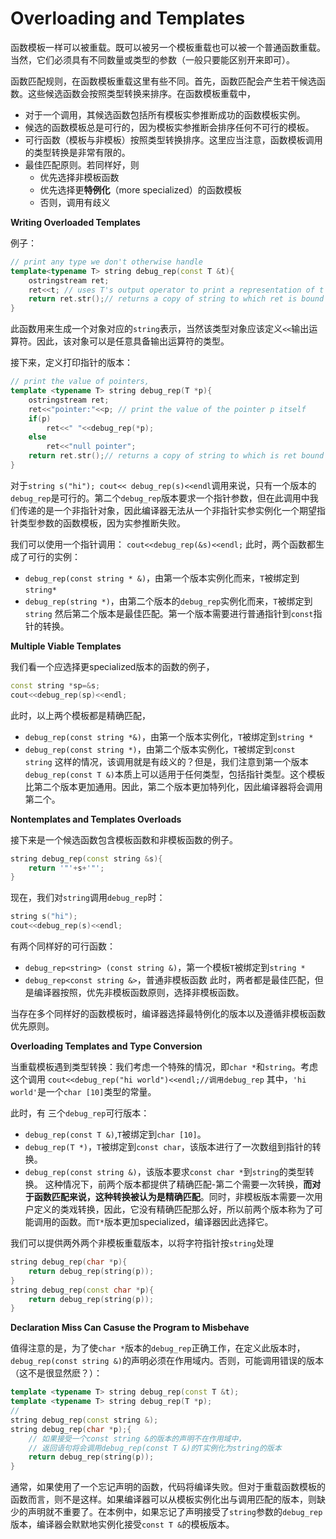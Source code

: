 # Overloading and Templates

函数模板一样可以被重载。既可以被另一个模板重载也可以被一个普通函数重载。当然，它们必须具有不同数量或类型的参数（一般只要能区别开来即可）。

函数匹配规则，在函数模板重载这里有些不同。首先，函数匹配会产生若干候选函数。这些候选函数会按照类型转换来排序。在函数模板重载中，
- 对于一个调用，其候选函数包括所有模板实参推断成功的函数模板实例。
- 候选的函数模板总是可行的，因为模板实参推断会排序任何不可行的模板。
- 可行函数（模板与非模板）按照类型转换排序。这里应当注意，函数模板调用的类型转换是非常有限的。
- 最佳匹配原则。若同样好，则
    - 优先选择非模板函数
    - 优先选择更**特例化**（more specialized）的函数模板
    - 否则，调用有歧义

**Writing Overloaded Templates**

例子：
```c++
// print any type we don't otherwise handle
template<typename T> string debug_rep(const T &t){
    ostringstream ret;
    ret<<t; // uses T's output operator to print a representation of t
    return ret.str();// returns a copy of string to which ret is bound 
}
```
此函数用来生成一个对象对应的`string`表示，当然该类型对象应该定义`<<`输出运算符。因此，该对象可以是任意具备输出运算符的类型。

接下来，定义打印指针的版本：
```c++
// print the value of pointers,
template <typename T> string debug_rep(T *p){
    ostringstream ret;
    ret<<"pointer:"<<p; // print the value of the pointer p itself
    if(p)
        ret<<" "<<debug_rep(*p);
    else 
        ret<<"null pointer";
    return ret.str();// returns a copy of string to which is ret bound
}
```

对于`string s("hi"); cout<< debug_rep(s)<<endl`调用来说，只有一个版本的`debug_rep`是可行的。第二个`debug_rep`版本要求一个指针参数，但在此调用中我们传递的是一个非指针对象，因此编译器无法从一个非指针实参实例化一个期望指针类型参数的函数模板，因为实参推断失败。

我们可以使用一个指针调用：
`cout<<debug_rep(&s)<<endl;`
此时，两个函数都生成了可行的实例：
- `debug_rep(const string * &)`，由第一个版本实例化而来，`T`被绑定到`string*`
- `debug_rep(string *)`，由第二个版本的`debug_rep`实例化而来，`T`被绑定到`string`
然后第二个版本是最佳匹配。第一个版本需要进行普通指针到`const`指针的转换。

**Multiple Viable Templates**

我们看一个应选择更specialized版本的函数的例子，
```c++
const string *sp=&s;
cout<<debug_rep(sp)<<endl;
```
此时，以上两个模板都是精确匹配，
- `debug_rep(const string *&)`，由第一个版本实例化，`T`被绑定到`string *`
- `debug_rep(const string *)`，由第二个版本实例化，`T`被绑定到`const string`
这样的情况，该调用就是有歧义的？但是，我们注意到第一个版本`debug_rep(const T &)`本质上可以适用于任何类型，包括指针类型。这个模板比第二个版本更加通用。因此，第二个版本更加特列化，因此编译器将会调用第二个。

**Nontemplates and Templates Overloads**

接下来是一个候选函数包含模板函数和非模板函数的例子。
```c++
string debug_rep(const string &s){
    return '"'+s+'"';
}
```
现在，我们对`string`调用`debug_rep`时：
```c++
string s("hi");
cout<<debug_rep(s)<<endl;
```
有两个同样好的可行函数：
- `debug_rep<string> (const string &)`，第一个模板`T`被绑定到`string *`
- `debug_rep<const string &>`，普通非模板函数
此时，两者都是最佳匹配，但是编译器按照，优先非模板函数原则，选择非模板函数。

当存在多个同样好的函数模板时，编译器选择最特例化的版本以及遵循非模板函数优先原则。

**Overloading Templates and Type Conversion**

当重载模板遇到类型转换：我们考虑一个特殊的情况，即`char *`和`string`。考虑这个调用
`cout<<debug_rep("hi world")<<endl;//调用debug_rep`
其中，`'hi world'`是一个`char [10]`类型的常量。

此时，有 三个`debug_rep`可行版本：
- `debug_rep(const T &)`,`T`被绑定到`char [10]`。
- `debug_rep(T *)`，`T`被绑定到`const char`，该版本进行了一次数组到指针的转换。
- `debug_rep(const string &)`，该版本要求`const char *`到`string`的类型转换。
这种情况下，前两个版本都提供了精确匹配-第二个需要一次转换，**而对于函数匹配来说，这种转换被认为是精确匹配**。同时，非模板版本需要一次用户定义的类戏转换，因此，它没有精确匹配那么好，所以前两个版本称为了可能调用的函数。而`T*`版本更加specialized，编译器因此选择它。

我们可以提供两外两个非模板重载版本，以将字符指针按`string`处理
```c++
string debug_rep(char *p){
    return debug_rep(string(p));
}
string debug_rep(const char *p){
    return debug_rep(string(p));
}
```

**Declaration Miss Can Casuse the Program to Misbehave**

值得注意的是，为了使`char *`版本的`debug_rep`正确工作，在定义此版本时，`debug_rep(const string &)`的声明必须在作用域内。否则，可能调用错误的版本（这不是很显然麽？）：
```c++
template <typename T> string debug_rep(const T &t);
template <typename T> string debug_rep(T *p);
// 
string debug_rep(const string &);
string debug_rep(char *p);{
    // 如果接受一个const string &的版本的声明不在作用域中，
    // 返回语句将会调用debug_rep(const T &)的T实例化为string的版本
    return debug_rep(string(p));
}
```
通常，如果使用了一个忘记声明的函数，代码将编译失败。但对于重载函数模板的函数而言，则不是这样。如果编译器可以从模板实例化出与调用匹配的版本，则缺少的声明就不重要了。在本例中，如果忘记了声明接受了`string`参数的`debug_rep`版本，编译器会默默地实例化接受`const T &`的模板版本。
